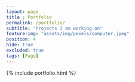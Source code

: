 ```yaml
--- 
layout: page
title : Portfolio 
permalink: /portfolio/
subtitle: "Projects I am working on" 
feature-img: "assets/img/pexels/computer.jpeg"
position: 4
hide: true
excluded: true
tags: [Page]
---
```


{% include portfolio.html %}
